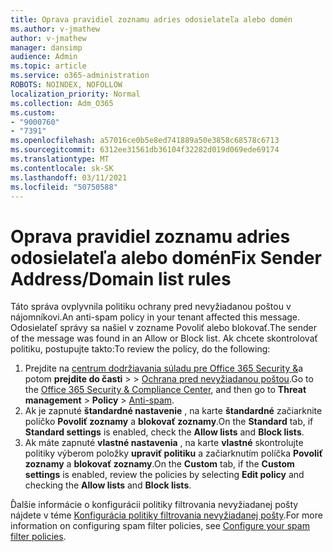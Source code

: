```yaml
---
title: Oprava pravidiel zoznamu adries odosielateľa alebo domén
ms.author: v-jmathew
author: v-jmathew
manager: dansimp
audience: Admin
ms.topic: article
ms.service: o365-administration
ROBOTS: NOINDEX, NOFOLLOW
localization_priority: Normal
ms.collection: Adm_O365
ms.custom:
- "9000760"
- "7391"
ms.openlocfilehash: a57016ce0b5e8ed741889a50e3858c68578c6713
ms.sourcegitcommit: 6312ee31561db36104f32282d019d069ede69174
ms.translationtype: MT
ms.contentlocale: sk-SK
ms.lasthandoff: 03/11/2021
ms.locfileid: "50750588"
---
```

# <a name="fix-sender-addressdomain-list-rules"></a><span data-ttu-id="8c959-102">Oprava pravidiel zoznamu adries odosielateľa alebo domén</span><span class="sxs-lookup"><span data-stu-id="8c959-102">Fix Sender Address/Domain list rules</span></span>

<span data-ttu-id="8c959-103">Táto správa ovplyvnila politiku ochrany pred nevyžiadanou poštou v nájomníkovi.</span><span class="sxs-lookup"><span data-stu-id="8c959-103">An anti-spam policy in your tenant affected this message.</span></span> <span data-ttu-id="8c959-104">Odosielateľ správy sa našiel v zozname Povoliť alebo blokovať.</span><span class="sxs-lookup"><span data-stu-id="8c959-104">The sender of the message was found in an Allow or Block list.</span></span> <span data-ttu-id="8c959-105">Ak chcete skontrolovať politiku, postupujte takto:</span><span class="sxs-lookup"><span data-stu-id="8c959-105">To review the policy, do the following:</span></span>

1. <span data-ttu-id="8c959-106">Prejdite na [centrum dodržiavania súladu pre Office 365 Security &](https://go.microsoft.com/fwlink/p/?linkid=2077143)a potom **prejdite do časti**  >    >  [Ochrana pred nevyžiadanou poštou](https://go.microsoft.com/fwlink/?linkid=2101518).</span><span class="sxs-lookup"><span data-stu-id="8c959-106">Go to the [Office 365 Security & Compliance Center](https://go.microsoft.com/fwlink/p/?linkid=2077143), and then go to **Threat management** > **Policy** > [Anti-spam](https://go.microsoft.com/fwlink/?linkid=2101518).</span></span>
2. <span data-ttu-id="8c959-107">Ak je zapnuté **štandardné nastavenie** , na karte **štandardné** začiarknite políčko **Povoliť zoznamy** a **blokovať zoznamy**.</span><span class="sxs-lookup"><span data-stu-id="8c959-107">On the **Standard** tab, if **Standard settings** is enabled, check the **Allow lists** and **Block lists**.</span></span>
3. <span data-ttu-id="8c959-108">Ak máte zapnuté **vlastné nastavenia** , na karte **vlastné** skontrolujte politiky výberom položky **upraviť politiku** a začiarknutím políčka **Povoliť zoznamy** a **blokovať zoznamy**.</span><span class="sxs-lookup"><span data-stu-id="8c959-108">On the **Custom** tab, if the **Custom settings** is enabled, review the policies by selecting **Edit policy** and checking the **Allow lists** and **Block lists**.</span></span>

<span data-ttu-id="8c959-109">Ďalšie informácie o konfigurácii politiky filtrovania nevyžiadanej pošty nájdete v téme [Konfigurácia politiky filtrovania nevyžiadanej pošty](https://go.microsoft.com/fwlink/?linkid=2101431).</span><span class="sxs-lookup"><span data-stu-id="8c959-109">For more information on configuring spam filter policies, see [Configure your spam filter policies](https://go.microsoft.com/fwlink/?linkid=2101431).</span></span>

